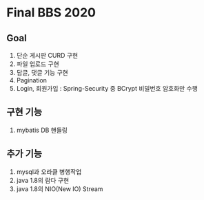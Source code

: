 # Final BBS 2020

## Goal
1. 단순 게시판 CURD 구현
2. 파일 업로드 구현
3. 답글, 댓글 기능 구현
4. Pagination
5. Login, 회원가입 : Spring-Security 중 BCrypt 비밀번호 암호화만 수행

## 구현 기능
1. mybatis DB 핸들링

## 추가 기능
1. mysql과 오라클 병행작업
2. java 1.8의 람다 구현
3. java 1.8의 NIO(New IO) Stream
